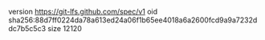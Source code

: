 version https://git-lfs.github.com/spec/v1
oid sha256:88d7ff0224da78a613ed24a06f1b65ee4018a6a2600fcd9a9a7232ddc7b5c5c3
size 12120
